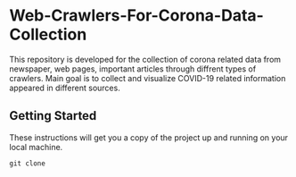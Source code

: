 # Web-Crawlers-For-Corona-Data-Collection
This repository is developed for the collection of corona related data from newspaper, web pages, important articles through diffrent types of crawlers. Main goal is to collect and visualize COVID-19 related information appeared in different sources. 

## Getting Started
These instructions will get you a copy of the project up and running on your local machine.

```
git clone 
```

